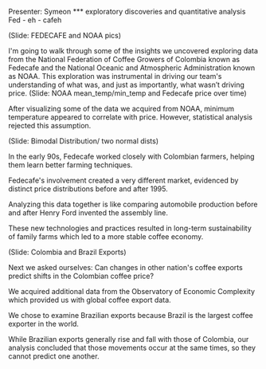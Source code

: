 Presenter: Symeon
*** exploratory discoveries and quantitative analysis
Fed - eh - cafeh

(Slide: FEDECAFE and NOAA pics)

I'm going to walk through some of the insights we uncovered exploring data from the National Federation of Coffee Growers of Colombia known as Fedecafe and the National Oceanic and Atmospheric Administration known as NOAA. 
This exploration was instrumental in driving our team's understanding of what was, and just as importantly, what wasn’t driving price.
(Slide: NOAA mean_temp/min_temp and Fedecafe price over time)


After visualizing some of the data we acquired from NOAA, minimum temperature appeared to correlate with price. However, statistical analysis rejected this assumption. 

(Slide: Bimodal Distribution/ two normal dists)

In the early 90s, Fedecafe worked closely with Colombian farmers, helping them learn better farming techniques. 



Fedecafe's involvement created a very different market, evidenced by distinct price distributions before and after 1995.



Analyzing this data together is like comparing automobile production before and after Henry Ford invented the assembly line. 

These new technologies and practices resulted in long-term sustainability of family farms which led to a more stable coffee economy.

(Slide: Colombia and Brazil Exports)

Next we asked ourselves: Can changes in other nation's coffee exports predict shifts in the Colombian coffee price?

We acquired additional data from the Observatory of Economic Complexity which provided us with global coffee export data. 

We chose to examine Brazilian exports because Brazil is the largest coffee exporter in the world.

While Brazilian exports generally rise and fall with those of Colombia, our analysis concluded that those movements occur at the same times, so they cannot predict one another. 